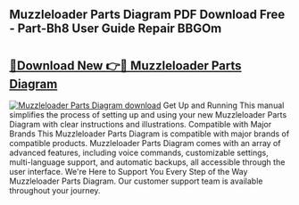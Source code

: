 ## Muzzleloader Parts Diagram PDF Download Free - Part-Bh8 User Guide Repair BBGOm

# <h2><a href="http://dfkxu2.blite.top/?on=Muzzleloader+Parts+Diagram">🔗Download New 👉🔴 Muzzleloader Parts Diagram</a></h2>

[![Muzzleloader Parts Diagram download](https://i.imgur.com/lujVjoI.png)](http://dfkxu2.blite.top/?on=Muzzleloader+Parts+Diagram)
Get Up and Running This manual simplifies the process of setting up and using your new Muzzleloader Parts Diagram with clear instructions and illustrations. Compatible with Major Brands This Muzzleloader Parts Diagram is compatible with major brands of compatible products. Muzzleloader Parts Diagram comes with an array of advanced features, including voice commands, customizable settings, multi-language support, and automatic backups, all accessible through the user interface. We're Here to Support You Every Step of the Way Muzzleloader Parts Diagram. Our customer support team is available throughout your journey.
